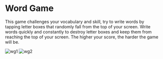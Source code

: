 # Word Game

This game challenges your vocabulary and skill, try to write words by tapping letter boxes that randomly fall from the top of your screen.
Write words quickly and constantly to destroy letter boxes and keep them from reaching the top of your screen.
The higher your score, the harder the game will be.

![wg1](https://user-images.githubusercontent.com/101339988/235871252-9433c097-b82e-4bfc-8ef6-a4c7e6968506.png)
![wg2](https://user-images.githubusercontent.com/101339988/235871257-df2d1c41-aeab-4347-8966-d2f5d9eb8645.png)



